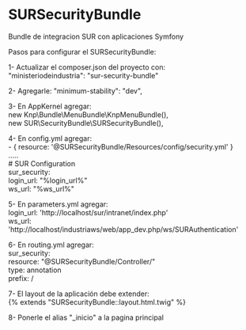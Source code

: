 SURSecurityBundle
=================

Bundle de integracion SUR con aplicaciones Symfony

Pasos para configurar el SURSecurityBundle:

1- Actualizar el composer.json del proyecto con: <br />
        "ministeriodeindustria": "sur-security-bundle"
		
2- Agregarle:  "minimum-stability": "dev",

3- En AppKernel agregar: <br />
		new Knp\Bundle\MenuBundle\KnpMenuBundle(), <br />
		new SUR\SecurityBundle\SURSecurityBundle(), <br />
		
4- En config.yml agregar: <br />
	- { resource: '@SURSecurityBundle/Resources/config/security.yml' }  <br />
	.....<br />
	# SUR Configuration<br />
	sur_security:<br />
		login_url: "%login_url%"<br />
		ws_url:    "%ws_url%"<br />
		
5- En parameters.yml agregar:<br />
	login_url: 'http://localhost/sur/intranet/index.php'<br />
    	ws_url: 'http://localhost/industriaws/web/app_dev.php/ws/SURAuthentication'<br />
    
6- En routing.yml agregar:<br />
    sur_security:<br />
		  resource: "@SURSecurityBundle/Controller/"<br />
		  type:     annotation<br />
		  prefix:   /<br />
		  
7- El layout de la aplicación debe extender: <br />
	{% extends "SURSecurityBundle::layout.html.twig" %}<br />
	
8- Ponerle el alias "_inicio" a la pagina principal

